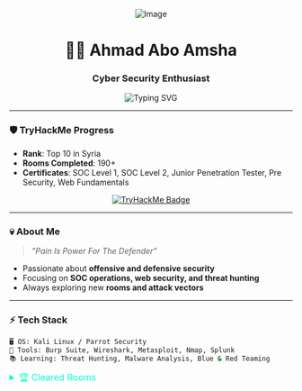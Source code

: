 
<p align="center">
  <img src="https://github.com/user-attachments/assets/8f058583-84c9-47b4-a149-a19dbccf8361" alt="Image">
</p>
<h1 align="center">👨‍💻 Ahmad Abo Amsha</h1>
<h3 align="center">Cyber Security Enthusiast</h3>

<p align="center">
  <img src="https://readme-typing-svg.demolab.com?font=Fira+Code&weight=500&size=24&pause=1000&color=0FFFC1&center=true&vCenter=true&width=900&lines=Top+10+in+Syria;Cyber+Security+is+my+Playground+%F0%9F%94%90" alt="Typing SVG" />
</p>

---

### 🛡️ **TryHackMe Progress**
- **Rank**: Top 10 in Syria  
- **Rooms Completed**: 190+  
- **Certificates**: SOC Level 1, SOC Level 2, Junior Penetration Tester, Pre Security, Web Fundamentals  

<p align="center">
  <a href="https://tryhackme.com/p/AhmadAboamsha">
    <img src="https://tryhackme-badges.s3.amazonaws.com/AhmadAboamsha.png" alt="TryHackMe Badge" />
  </a>
</p>

---

### 💀 **About Me**
> *"Pain Is Power For The Defender"*  
- Passionate about **offensive and defensive security**  
- Focusing on **SOC operations, web security, and threat hunting**  
- Always exploring new **rooms and attack vectors**  

---

### ⚡ **Tech Stack**
```bash
🖥️ OS: Kali Linux / Parrot Security  
🔧 Tools: Burp Suite, Wireshark, Metasploit, Nmap, Splunk  
📚 Learning: Threat Hunting, Malware Analysis, Blue & Red Teaming
```

<details>
  <summary style="font-size:16px; color:#00ffc8;">🏆 Cleared Rooms </summary>
  <br>
  <table style="width:100%; border-collapse: collapse; color:#00ffc8; background-color:#0d0d0d; border:1px solid #00ffc8;">
    <tbody>
      <tr>
        <td style="padding:5px; border:1px solid #00ffc8;">Critical</td>
        <td style="padding:5px; border:1px solid #00ffc8;">Networking Secure Protocols</td>
        <td style="padding:5px; border:1px solid #00ffc8;">Networking Essentials</td>
      </tr>
      <tr>
        <td style="padding:5px; border:1px solid #00ffc8;">Tcpdump: The Basics</td>
        <td style="padding:5px; border:1px solid #00ffc8;">Windows PowerShell</td>
        <td style="padding:5px; border:1px solid #00ffc8;">Intro to Cyber Threat Intel</td>
      </tr>
      <tr>
        <td style="padding:5px; border:1px solid #00ffc8;">SOAR</td>
        <td style="padding:5px; border:1px solid #00ffc8;">Eradication & Remediation</td>
        <td style="padding:5px; border:1px solid #00ffc8;">Sigma</td>
      </tr>
      <tr>
        <td style="padding:5px; border:1px solid #00ffc8;">Anti-Reverse Engineering</td>
        <td style="padding:5px; border:1px solid #00ffc8;">MalDoc: Static Analysis</td>
        <td style="padding:5px; border:1px solid #00ffc8;">Redline</td>
      </tr>
      <tr>
        <td style="padding:5px; border:1px solid #00ffc8;">Linux Forensics</td>
        <td style="padding:5px; border:1px solid #00ffc8;">DFIR: An Introduction</td>
        <td style="padding:5px; border:1px solid #00ffc8;">Wireshark: Traffic Analysis</td>
      </tr>
      <tr>
        <td style="padding:5px; border:1px solid #00ffc8;">Preparation</td>
        <td style="padding:5px; border:1px solid #00ffc8;">Threat Hunting: Endgame</td>
        <td style="padding:5px; border:1px solid #00ffc8;">Cyber Kill Chain</td>
      </tr>
      <tr>
        <td style="padding:5px; border:1px solid #00ffc8;">Splunk: Exploring SPL</td>
        <td style="padding:5px; border:1px solid #00ffc8;">Search Skills</td>
        <td style="padding:5px; border:1px solid #00ffc8;">Phishing Emails in Action</td>
      </tr>
      <tr>
        <td style="padding:5px; border:1px solid #00ffc8;">Windows Forensics 2</td>
        <td style="padding:5px; border:1px solid #00ffc8;">Intro to Threat Emulation</td>
        <td style="padding:5px; border:1px solid #00ffc8;">OpenCTI</td>
      </tr>
      <tr>
        <td style="padding:5px; border:1px solid #00ffc8;">Introduction to SIEM</td>
        <td style="padding:5px; border:1px solid #00ffc8;">Junior Security Analyst Intro</td>
        <td style="padding:5px; border:1px solid #00ffc8;">Threat Intel & Containment</td>
      </tr>
      <tr>
        <td style="padding:5px; border:1px solid #00ffc8;">TShark: The Basics</td>
        <td style="padding:5px; border:1px solid #00ffc8;">Sysinternals</td>
        <td style="padding:5px; border:1px solid #00ffc8;">Common Attacks</td>
      </tr>
      <tr>
        <td style="padding:5px; border:1px solid #00ffc8;">Defensive Security Intro</td>
        <td style="padding:5px; border:1px solid #00ffc8;">Splunk: Basics</td>
        <td style="padding:5px; border:1px solid #00ffc8;">Custom Alert Rules in Wazuh</td>
      </tr>
      <tr>
        <td style="padding:5px; border:1px solid #00ffc8;">Eviction</td>
        <td style="padding:5px; border:1px solid #00ffc8;">Sysmon</td>
        <td style="padding:5px; border:1px solid #00ffc8;">Boogeyman 1</td>
      </tr>
      <tr>
        <td style="padding:5px; border:1px solid #00ffc8;">Intro to Logs</td>
        <td style="padding:5px; border:1px solid #00ffc8;">Logstash: Data Processing Unit</td>
        <td style="padding:5px; border:1px solid #00ffc8;">Volatility</td>
      </tr>
      <tr>
        <td style="padding:5px; border:1px solid #00ffc8;">Autopsy</td>
        <td style="padding:5px; border:1px solid #00ffc8;">Windows Event Logs</td>
        <td style="padding:5px; border:1px solid #00ffc8;">Core Windows Processes</td>
      </tr>
      <tr>
        <td style="padding:5px; border:1px solid #00ffc8;">Threat Intelligence for SOC</td>
        <td style="padding:5px; border:1px solid #00ffc8;">Fixit</td>
        <td style="padding:5px; border:1px solid #00ffc8;">Investigating with ELK 101</td>
      </tr>
      <tr>
        <td style="padding:5px; border:1px solid #00ffc8;">Wazuh</td>
        <td style="padding:5px; border:1px solid #00ffc8;">Careers in Cyber</td>
        <td style="padding:5px; border:1px solid #00ffc8;">Phishing Prevention</td>
      </tr>
      <tr>
        <td style="padding:5px; border:1px solid #00ffc8;">TheHive Project</td>
        <td style="padding:5px; border:1px solid #00ffc8;">Threat Intelligence Tools</td>
        <td style="padding:5px; border:1px solid #00ffc8;">Unified Kill Chain</td>
      </tr>
      <tr>
        <td style="padding:5px; border:1px solid #00ffc8;">Wireshark: Packet Operations</td>
        <td style="padding:5px; border:1px solid #00ffc8;">Tactical Detection</td>
        <td style="padding:5px; border:1px solid #00ffc8;">Identification & Scoping</td>
      </tr>
      <tr>
        <td style="padding:5px; border:1px solid #00ffc8;">Protocols and Servers</td>
        <td style="padding:5px; border:1px solid #00ffc8;">Zeek</td>
        <td style="padding:5px; border:1px solid #00ffc8;">Windows Fundamentals 3</td>
      </tr>
      <tr>
        <td style="padding:5px; border:1px solid #00ffc8;">Velociraptor</td>
        <td style="padding:5px; border:1px solid #00ffc8;">CALDERASecurity Awareness</td>
        <td style="padding:5px; border:1px solid #00ffc8;">Wireshark: The Basics</td>
      </tr>
      <tr>
        <td style="padding:5px; border:1px solid #00ffc8;">x86 Architecture Overview</td>
        <td style="padding:5px; border:1px solid #00ffc8;">Basic Static Analysis</td>
        <td style="padding:5px; border:1px solid #00ffc8;">Pyramid Of Pain</td>
      </tr>
      <tr>
        <td style="padding:5px; border:1px solid #00ffc8;">Intro to Malware Analysis</td>
        <td style="padding:5px; border:1px solid #00ffc8;">Intro to Endpoint Security</td>
        <td style="padding:5px; border:1px solid #00ffc8;">Trooper</td>
      </tr>
      <tr>
        <td style="padding:5px; border:1px solid #00ffc8;">Principles of Security</td>
        <td style="padding:5px; border:1px solid #00ffc8;">KAPE</td>
        <td style="padding:5px; border:1px solid #00ffc8;">Incident handling with Splunk</td>
      </tr>
      <tr>
        <td style="padding:5px; border:1px solid #00ffc8;">Osquery: The Basics</td>
        <td style="padding:5px; border:1px solid #00ffc8;">Threat Hunting: Pivoting</td>
        <td style="padding:5px; border:1px solid #00ffc8;">Hunt Me II: Typo Squatters</td>
      </tr>
      <tr>
        <td style="padding:5px; border:1px solid #00ffc8;">NetworkMiner</td>
        <td style="padding:5px; border:1px solid #00ffc8;">Tardigrade</td>
        <td style="padding:5px; border:1px solid #00ffc8;">Splunk: Setting up a SOC Lab</td>
      </tr>
      <tr>
        <td style="padding:5px; border:1px solid #00ffc8;">Advanced Static Analysis</td>
        <td style="padding:5px; border:1px solid #00ffc8;">Splunk: Data Manipulation</td>
        <td style="padding:5px; border:1px solid #00ffc8;">MalBuster</td>
      </tr>
      <tr>
        <td style="padding:5px; border:1px solid #00ffc8;">Basic Dynamic Analysis</td>
        <td style="padding:5px; border:1px solid #00ffc8;">Threat Modelling</td>
        <td style="padding:5px; border:1px solid #00ffc8;">Splunk: Dashboards and Reports</td>
      </tr>
      <tr>
        <td style="padding:5px; border:1px solid #00ffc8;">Hunt Me I: Payment Collectors</td>
        <td style="padding:5px; border:1px solid #00ffc8;">Tempest</td>
        <td style="padding:5px; border:1px solid #00ffc8;">Traffic Analysis Essentials</td>
      </tr>
      <tr>
        <td style="padding:5px; border:1px solid #00ffc8;">TShark: CLI Wireshark Features</td>
        <td style="padding:5px; border:1px solid #00ffc8;">Brim</td>
        <td style="padding:5px; border:1px solid #00ffc8;">Threat Hunting: Introduction</td>
      </tr>
      <tr>
        <td style="padding:5px; border:1px solid #00ffc8;">Log Operations</td>
        <td style="padding:5px; border:1px solid #00ffc8;">Passive Reconnaissance</td>
        <td style="padding:5px; border:1px solid #00ffc8;">Phishing Analysis Tools</td>
      </tr>
      <tr>
        <td style="padding:5px; border:1px solid #00ffc8;">Dissecting PE Headers</td>
        <td style="padding:5px; border:1px solid #00ffc8;">DNS in Detail</td>
        <td style="padding:5px; border:1px solid #00ffc8;">Diamond Model</td>
      </tr>
      <tr>
        <td style="padding:5px; border:1px solid #00ffc8;">Phishing Analysis Fundamentals</td>
        <td></td>
        <td></td>
      </tr>
    </tbody>
  </table>
</details>

